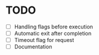 # TODO

- [ ] Handling flags before execution
- [ ] Automatic exit after completion
- [ ] Timeout flag for request
- [ ] Documentation